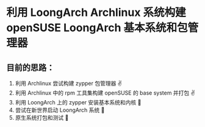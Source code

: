 # 利用 LoongArch Archlinux 系统构建 openSUSE LoongArch 基本系统和包管理器

## 目前的思路：

1. 利用 Archlinux 尝试构建 zypper 包管理器 ✌
2. 利用 Archlinux 中的 rpm 工具集构建 openSUSE 的 base system 并打包 ✌
3. 利用 LoongArch 上的 zypper 安装基本系统和内核 🤏
4. 尝试在新世界启动 LoongArch 系统 🤏
5. 原生系统打包和测试 🤏
